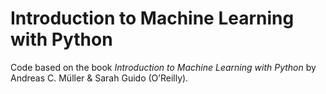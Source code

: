 # Introduction to Machine Learning with Python

Code based on the book *Introduction to Machine Learning with Python* by Andreas C. Müller & Sarah Guido (O’Reilly).
